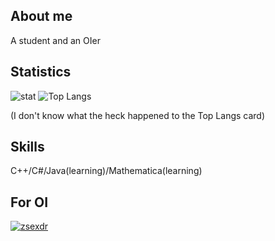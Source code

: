 ## About me

A student and an OIer

## Statistics

![stat](https://githubreadme-chi.vercel.app/api?username=TLEer&show_icons=true&show_icons=true&count_private=true) ![Top Langs](https://githubreadme-chi.vercel.app/api/top-langs/?username=TLEer&hide=javascript,mathematica&layout=compact)

(I don't know what the heck happened to the Top Langs card)


## Skills

C++/C#/Java(learning)/Mathematica(learning)

## For OI

[![zsexdr](https://img.shields.io/endpoint?url=https%3A%2F%2Fatcoder-badges.vercel.app%2Fapi%2Fatcoder%2Fjson%2Fzsexdr)](https://atcoder.jp/users/zsexdr)
